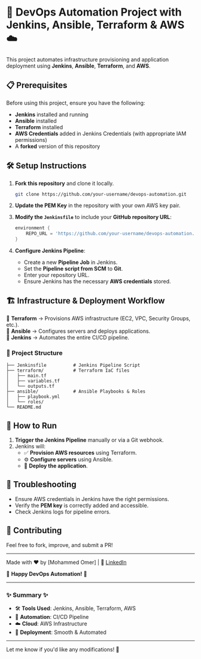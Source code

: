 # 🚀 DevOps Automation Project with Jenkins, Ansible, Terraform & AWS ☁️  

This project automates infrastructure provisioning and application deployment using **Jenkins**, **Ansible**, **Terraform**, and **AWS**.  

## 📋 Prerequisites  

Before using this project, ensure you have the following:  

- **Jenkins** installed and running  
- **Ansible** installed  
- **Terraform** installed  
- **AWS Credentials** added in Jenkins Credentials (with appropriate IAM permissions)  
- A **forked** version of this repository  

## 🛠️ Setup Instructions  

1. **Fork this repository** and clone it locally.  
   ```bash
   git clone https://github.com/your-username/devops-automation.git
   ```
   
2. **Update the PEM Key** in the repository with your own AWS key pair.  

3. **Modify the `Jenkinsfile`** to include your **GitHub repository URL**:  
   ```groovy
   environment {
       REPO_URL = 'https://github.com/your-username/devops-automation.git'
   }
   ```

4. **Configure Jenkins Pipeline**:  
   - Create a new **Pipeline Job** in Jenkins.  
   - Set the **Pipeline script from SCM** to **Git**.  
   - Enter your repository URL.  
   - Ensure Jenkins has the necessary **AWS credentials** stored.  

## 🏗️ Infrastructure & Deployment Workflow  

🔹 **Terraform** → Provisions AWS infrastructure (EC2, VPC, Security Groups, etc.).  
🔹 **Ansible** → Configures servers and deploys applications.  
🔸 **Jenkins** → Automates the entire CI/CD pipeline.  

### 📂 Project Structure  

```
├── Jenkinsfile          # Jenkins Pipeline Script  
├── terraform/           # Terraform IaC files  
│   ├── main.tf  
│   ├── variables.tf  
│   └── outputs.tf  
├── ansible/             # Ansible Playbooks & Roles  
│   ├── playbook.yml  
│   └── roles/  
└── README.md  
```

## 🚀 How to Run  

1. **Trigger the Jenkins Pipeline** manually or via a Git webhook.  
2. Jenkins will:  
   - ✅ **Provision AWS resources** using Terraform.  
   - ⚙️ **Configure servers** using Ansible.  
   - 🚀 **Deploy the application**.  

## 🔧 Troubleshooting  

- Ensure AWS credentials in Jenkins have the right permissions.  
- Verify the **PEM key** is correctly added and accessible.  
- Check Jenkins logs for pipeline errors.  

## 🤝 Contributing  

Feel free to fork, improve, and submit a PR!  

---  

Made with ❤️ by [Mohammed Omer] | 🔗 [LinkedIn](https://www.linkedin.com/in/mohammed-omer-180b17251)  

🔹 **Happy DevOps Automation!** 🔹  

---

### ✨ **Summary** ✨  
- 🛠️ **Tools Used**: Jenkins, Ansible, Terraform, AWS  
- 🔄 **Automation**: CI/CD Pipeline  
- ☁️ **Cloud**: AWS Infrastructure  
- 🚀 **Deployment**: Smooth & Automated  

---  

Let me know if you'd like any modifications! 🎉
